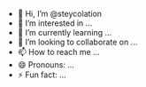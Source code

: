 - 👋 Hi, I’m @steycolation
- 👀 I’m interested in ...
- 🌱 I’m currently learning ...
- 💞️ I’m looking to collaborate on ...
- 📫 How to reach me ...
- 😄 Pronouns: ...
- ⚡ Fun fact: ...

<!---
steycolation/steycolation is a ✨ special ✨ repository because its `README.md` (this file) appears on your GitHub profile.
You can click the Preview link to take a look at your changes.
--->

